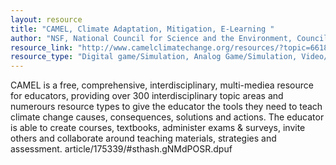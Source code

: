 ```yaml
---
layout: resource
title: "CAMEL, Climate Adaptation, Mitigation, E-Learning "
author: "NSF, National Council for Science and the Environment, Council of Environmental Deans and Directors, American Indian Higher Education Consortium, The Encyclopedia of Earth"
resource_link: "http://www.camelclimatechange.org/resources/?topic=66182"
resource_type: "Digital game/Simulation, Analog Game/Simulation, Video/Visualization, Images, Curriculum, Website, Publication"
---
```


CAMEL is a free, comprehensive, interdisciplinary, multi-mediea resource for educators, providing over 300 interdisciplinary topic areas and numerours resource types to give the educator the tools they need to teach climate change causes, consequences, solutions and actions. The educator is able to create courses, textbooks, administer exams & surveys,  invite others and collaborate around teaching materials, strategies and assessment.
article/175339/#sthash.gNMdPOSR.dpuf
